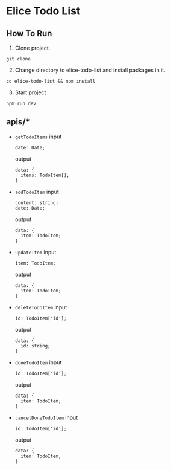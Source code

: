 # Elice Todo List

## How To Run

1. Clone project.

```
git clone
```

2. Change directory to elice-todo-list and install packages in it.

```
cd elice-todo-list && npm install
```

3. Start project

```
npm run dev
```

## apis/\*

- `getTodoItems`
  input
  ```
  date: Date;
  ```
  output
  ```
  data: {
    items: TodoItem[];
  }
  ```
- `addTodoItem`
  input
  ```
  content: string;
  date: Date;
  ```
  output
  ```
  data: {
    item: TodoItem;
  }
  ```
- `updateItem`
  input
  ```
  item: TodoItem;
  ```
  output
  ```
  data: {
    item: TodoItem;
  }
  ```
- `deleteTodoItem`
  input

  ```
  id: TodoItem['id'];
  ```

  output

  ```
  data: {
    id: string;
  }
  ```

- `doneTodoItem`
  input

  ```
  id: TodoItem['id'];
  ```

  output

  ```
  data: {
    item: TodoItem;
  }
  ```

- `cancelDoneTodoItem`
  input

  ```
  id: TodoItem['id'];
  ```

  output

  ```
  data: {
    item: TodoItem;
  }
  ```
